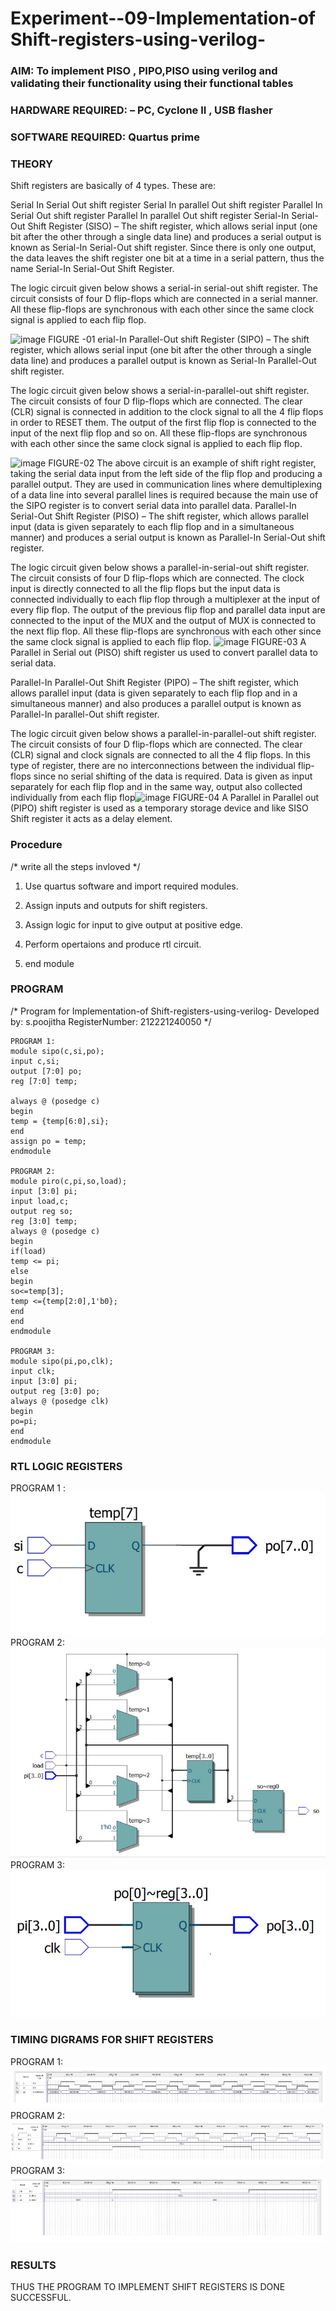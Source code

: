 
# Experiment--09-Implementation-of Shift-registers-using-verilog-
### AIM: To implement PISO , PIPO,PISO  using verilog and validating their functionality using their functional tables
### HARDWARE REQUIRED:  – PC, Cyclone II , USB flasher
### SOFTWARE REQUIRED:   Quartus prime
### THEORY 
Shift registers are basically of 4 types. These are:

Serial In Serial Out shift register
Serial In parallel Out shift register
Parallel In Serial Out shift register
Parallel In parallel Out shift register
Serial-In Serial-Out Shift Register (SISO) –
The shift register, which allows serial input (one bit after the other through a single data line) and produces a serial output is known as Serial-In Serial-Out shift register. Since there is only one output, the data leaves the shift register one bit at a time in a serial pattern, thus the name Serial-In Serial-Out Shift Register.

The logic circuit given below shows a serial-in serial-out shift register. The circuit consists of four D flip-flops which are connected in a serial manner. All these flip-flops are synchronous with each other since the same clock signal is applied to each flip flop.

![image](https://user-images.githubusercontent.com/36288975/172337366-540cc45e-11fe-4cce-9503-560dc704bc7d.png)
FIGURE -01 
erial-In Parallel-Out shift Register (SIPO) –
The shift register, which allows serial input (one bit after the other through a single data line) and produces a parallel output is known as Serial-In Parallel-Out shift register.

The logic circuit given below shows a serial-in-parallel-out shift register. The circuit consists of four D flip-flops which are connected. The clear (CLR) signal is connected in addition to the clock signal to all the 4 flip flops in order to RESET them. The output of the first flip flop is connected to the input of the next flip flop and so on. All these flip-flops are synchronous with each other since the same clock signal is applied to each flip flop.

![image](https://user-images.githubusercontent.com/36288975/172337438-03416c7e-7c9d-4939-ba34-c355b9fc79c5.png)
FIGURE-02
The above circuit is an example of shift right register, taking the serial data input from the left side of the flip flop and producing a parallel output. They are used in communication lines where demultiplexing of a data line into several parallel lines is required because the main use of the SIPO register is to convert serial data into parallel data.
Parallel-In Serial-Out Shift Register (PISO) –
The shift register, which allows parallel input (data is given separately to each flip flop and in a simultaneous manner) and produces a serial output is known as Parallel-In Serial-Out shift register.

The logic circuit given below shows a parallel-in-serial-out shift register. The circuit consists of four D flip-flops which are connected. The clock input is directly connected to all the flip flops but the input data is connected individually to each flip flop through a multiplexer at the input of every flip flop. The output of the previous flip flop and parallel data input are connected to the input of the MUX and the output of MUX is connected to the next flip flop. All these flip-flops are synchronous with each other since the same clock signal is applied to each flip flop.
![image](https://user-images.githubusercontent.com/36288975/172337544-1632407f-1743-4b17-b480-00663d01e59f.png)
FIGURE-03
A Parallel in Serial out (PISO) shift register us used to convert parallel data to serial data.

Parallel-In Parallel-Out Shift Register (PIPO) –
The shift register, which allows parallel input (data is given separately to each flip flop and in a simultaneous manner) and also produces a parallel output is known as Parallel-In parallel-Out shift register.

The logic circuit given below shows a parallel-in-parallel-out shift register. The circuit consists of four D flip-flops which are connected. The clear (CLR) signal and clock signals are connected to all the 4 flip flops. In this type of register, there are no interconnections between the individual flip-flops since no serial shifting of the data is required. Data is given as input separately for each flip flop and in the same way, output also collected individually from each flip flop![image](https://user-images.githubusercontent.com/36288975/172337661-babb1f90-6286-4d14-8cbd-26a380ee085e.png)
FIGURE-04
A Parallel in Parallel out (PIPO) shift register is used as a temporary storage device and like SISO Shift register it acts as a delay element.

### Procedure
/* write all the steps invloved */
1. Use quartus software and import required modules.

2. Assign inputs and outputs for shift registers.

3. Assign logic for input to give output at positive edge.

4. Perform opertaions and produce rtl circuit.

5. end module



### PROGRAM 
/*
Program for  Implementation-of Shift-registers-using-verilog-
Developed by: s.poojitha
RegisterNumber:  212221240050
*/
```
PROGRAM 1:
module sipo(c,si,po);
input c,si;
output [7:0] po;
reg [7:0] temp;

always @ (posedge c)
begin
temp = {temp[6:0],si};
end
assign po = temp;
endmodule 

PROGRAM 2:
module piro(c,pi,so,load);
input [3:0] pi;
input load,c;
output reg so;
reg [3:0] temp;
always @ (posedge c)
begin 
if(load)
temp <= pi;
else
begin
so<=temp[3];
temp <={temp[2:0],1'b0};
end
end
endmodule

PROGRAM 3:
module sipo(pi,po,clk);
input clk;
input [3:0] pi;
output reg [3:0] po;
always @ (posedge clk)
begin 
po=pi;
end
endmodule 
```



### RTL LOGIC  REGISTERS   

PROGRAM 1 :
![output](rtl5.jpg)
PROGRAM 2:
![output](rtl6.jpg)
PROGRAM 3:
![output](rtl7.jpg)

### TIMING DIGRAMS FOR SHIFT REGISTERS
PROGRAM 1:
![output](timeline1.jpg)
PROGRAM 2:
![output](timeline2.jpg)
PROGRAM 3:
![output](timeline3.jpg)

### RESULTS 
THUS THE PROGRAM TO IMPLEMENT SHIFT REGISTERS IS DONE SUCCESSFUL.

